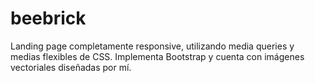 # beebrick
 Landing page completamente responsive, utilizando media queries y medias flexibles de CSS. Implementa Bootstrap y cuenta con imágenes vectoriales diseñadas por mí.
